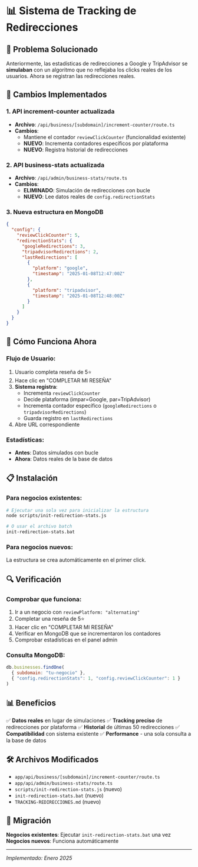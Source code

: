 # 📊 Sistema de Tracking de Redirecciones

## 🎯 Problema Solucionado

Anteriormente, las estadísticas de redirecciones a Google y TripAdvisor se **simulaban** con un algoritmo que no reflejaba los clicks reales de los usuarios. Ahora se registran las redirecciones reales.

## 🔧 Cambios Implementados

### 1. **API increment-counter actualizada**
- **Archivo**: `/api/business/[subdomain]/increment-counter/route.ts`
- **Cambios**:
  - Mantiene el contador `reviewClickCounter` (funcionalidad existente)
  - **NUEVO**: Incrementa contadores específicos por plataforma
  - **NUEVO**: Registra historial de redirecciones

### 2. **API business-stats actualizada**
- **Archivo**: `/api/admin/business-stats/route.ts`
- **Cambios**:
  - **ELIMINADO**: Simulación de redirecciones con bucle
  - **NUEVO**: Lee datos reales de `config.redirectionStats`

### 3. **Nueva estructura en MongoDB**
```json
{
  "config": {
    "reviewClickCounter": 5,
    "redirectionStats": {
      "googleRedirections": 3,
      "tripadvisorRedirections": 2,
      "lastRedirections": [
        {
          "platform": "google",
          "timestamp": "2025-01-08T12:47:00Z"
        },
        {
          "platform": "tripadvisor",
          "timestamp": "2025-01-08T12:48:00Z"
        }
      ]
    }
  }
}
```

## 🚀 Cómo Funciona Ahora

### **Flujo de Usuario:**
1. Usuario completa reseña de 5⭐
2. Hace clic en "COMPLETAR MI RESEÑA"
3. **Sistema registra**:
   - Incrementa `reviewClickCounter`
   - Decide plataforma (impar=Google, par=TripAdvisor)
   - Incrementa contador específico (`googleRedirections` o `tripadvisorRedirections`)
   - Guarda registro en `lastRedirections`
4. Abre URL correspondiente

### **Estadísticas:**
- **Antes**: Datos simulados con bucle
- **Ahora**: Datos reales de la base de datos

## 📋 Instalación

### **Para negocios existentes:**
```bash
# Ejecutar una sola vez para inicializar la estructura
node scripts/init-redirection-stats.js

# O usar el archivo batch
init-redirection-stats.bat
```

### **Para negocios nuevos:**
La estructura se crea automáticamente en el primer click.

## 🔍 Verificación

### **Comprobar que funciona:**
1. Ir a un negocio con `reviewPlatform: "alternating"`
2. Completar una reseña de 5⭐
3. Hacer clic en "COMPLETAR MI RESEÑA"
4. Verificar en MongoDB que se incrementaron los contadores
5. Comprobar estadísticas en el panel admin

### **Consulta MongoDB:**
```javascript
db.businesses.findOne(
  { subdomain: "tu-negocio" },
  { "config.redirectionStats": 1, "config.reviewClickCounter": 1 }
)
```

## 📊 Beneficios

✅ **Datos reales** en lugar de simulaciones
✅ **Tracking preciso** de redirecciones por plataforma
✅ **Historial** de últimas 50 redirecciones
✅ **Compatibilidad** con sistema existente
✅ **Performance** - una sola consulta a la base de datos

## 🛠️ Archivos Modificados

- `app/api/business/[subdomain]/increment-counter/route.ts`
- `app/api/admin/business-stats/route.ts`
- `scripts/init-redirection-stats.js` (nuevo)
- `init-redirection-stats.bat` (nuevo)
- `TRACKING-REDIRECCIONES.md` (nuevo)

## 🔄 Migración

**Negocios existentes**: Ejecutar `init-redirection-stats.bat` una vez
**Negocios nuevos**: Funciona automáticamente

---

*Implementado: Enero 2025*
